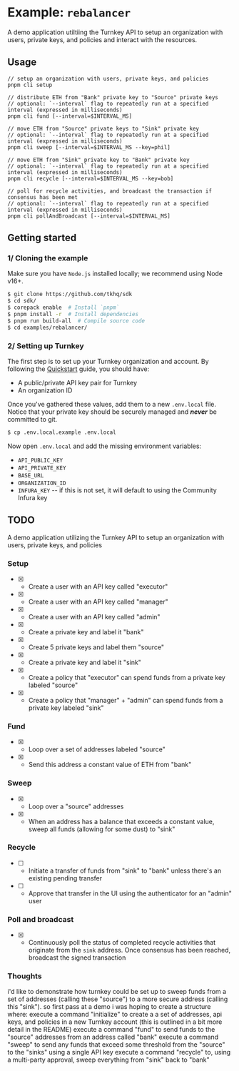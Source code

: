 # Example: `rebalancer`

A demo application utiltiing the Turnkey API to setup an organization with users, private keys, and policies and interact with the resources.

## Usage

```
// setup an organization with users, private keys, and policies
pnpm cli setup

// distribute ETH from "Bank" private key to "Source" private keys
// optional: `--interval` flag to repeatedly run at a specified interval (expressed in milliseconds)
pnpm cli fund [--interval=$INTERVAL_MS]

// move ETH from "Source" private keys to "Sink" private key
// optional: `--interval` flag to repeatedly run at a specified interval (expressed in milliseconds)
pnpm cli sweep [--interval=$INTERVAL_MS --key=phil]

// move ETH from "Sink" private key to "Bank" private key
// optional: `--interval` flag to repeatedly run at a specified interval (expressed in milliseconds)
pnpm cli recycle [--interval=$INTERVAL_MS --key=bob]

// poll for recycle activities, and broadcast the transaction if consensus has been met
// optional: `--interval` flag to repeatedly run at a specified interval (expressed in milliseconds)
pnpm cli pollAndBroadcast [--interval=$INTERVAL_MS]
```

## Getting started

### 1/ Cloning the example

Make sure you have `Node.js` installed locally; we recommend using Node v16+.

```bash
$ git clone https://github.com/tkhq/sdk
$ cd sdk/
$ corepack enable  # Install `pnpm`
$ pnpm install -r  # Install dependencies
$ pnpm run build-all  # Compile source code
$ cd examples/rebalancer/
```

### 2/ Setting up Turnkey

The first step is to set up your Turnkey organization and account. By following the [Quickstart](https://turnkey.readme.io/docs/quickstart) guide, you should have:

- A public/private API key pair for Turnkey
- An organization ID

Once you've gathered these values, add them to a new `.env.local` file. Notice that your private key should be securely managed and **_never_** be committed to git.

```bash
$ cp .env.local.example .env.local
```

Now open `.env.local` and add the missing environment variables:

- `API_PUBLIC_KEY`
- `API_PRIVATE_KEY`
- `BASE_URL`
- `ORGANIZATION_ID`
- `INFURA_KEY` -- if this is not set, it will default to using the Community Infura key

## TODO

A demo application utilizing the Turnkey API to setup an organization with users, private keys, and policies

### Setup

- [x] - Create a user with an API key called "executor"
- [x] - Create a user with an API key called "manager"
- [x] - Create a user with an API key called "admin"
- [x] - Create a private key and label it "bank"
- [x] - Create 5 private keys and label them "source"
- [x] - Create a private key and label it "sink"
- [x] - Create a policy that "executor" can spend funds from a private key labeled "source"
- [x] - Create a policy that "manager" + "admin" can spend funds from a private key labeled "sink"

### Fund

- [x] - Loop over a set of addresses labeled "source"
- [x] - Send this address a constant value of ETH from "bank"

### Sweep

- [x] - Loop over a "source" addresses
- [x] - When an address has a balance that exceeds a constant value, sweep all funds (allowing for some dust) to "sink"

### Recycle

- [ ] - Initiate a transfer of funds from "sink" to "bank" unless there's an existing pending transfer
- [ ] - Approve that transfer in the UI using the authenticator for an "admin" user

### Poll and broadcast

- [x] - Continuously poll the status of completed recycle activities that originate from the `sink` address. Once consensus has been reached, broadcast the signed transaction

### Thoughts

i'd like to demonstrate how turnkey could be set up to sweep funds from a set of addresses (calling these "source") to a more secure address (calling this "sink"). so first pass at a demo i was hoping to create a structure where:
execute a command "initialize" to create a a set of addresses, api keys, and policies in a new Turnkey account (this is outlined in a bit more detail in the README)
execute a command "fund" to send funds to the "source" addresses from an address called "bank"
execute a command "sweep" to send any funds that exceed some threshold from the "source" to the "sinks" using a single API key
execute a command "recycle" to, using a multi-party approval, sweep everything from "sink" back to "bank"
